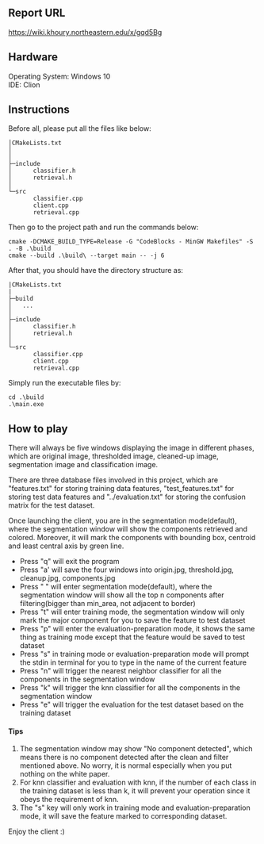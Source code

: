 ## Report URL
https://wiki.khoury.northeastern.edu/x/gqd5Bg

## Hardware
Operating System: Windows 10  
IDE: Clion

## Instructions
Before all, please put all the files like below:
```shell
│CMakeLists.txt
│
│
├─include
│      classifier.h
│      retrieval.h
│
└─src
       classifier.cpp
       client.cpp
       retrieval.cpp
```


Then go to the project path and run the commands below:
```shell
cmake -DCMAKE_BUILD_TYPE=Release -G "CodeBlocks - MinGW Makefiles" -S . -B .\build
cmake --build .\build\ --target main -- -j 6
```


After that, you should have the directory structure as:
```shell
|CMakeLists.txt
|
├─build
│   ...
│
├─include
│      classifier.h
│      retrieval.h
│
└─src
       classifier.cpp
       client.cpp
       retrieval.cpp
```


Simply run the executable files by:
```shell
cd .\build
.\main.exe
```

## How to play
There will always be five windows displaying the image in different phases, which are original image,
thresholded image, cleaned-up image, segmentation image and classification image.  

There are three database files involved in this project, which are "features.txt" for storing training data features,
"test_features.txt" for storing test data features and "../evaluation.txt" for storing the confusion matrix for the test dataset.

Once launching the client, you are in the segmentation mode(default), where the segmentation window will
show the components retrieved and colored. Moreover, it will mark the components with bounding box,
centroid and least central axis by green line.

- Press "q" will exit the program  
- Press "a' will save the four windows into origin.jpg, threshold.jpg, cleanup.jpg, components.jpg  
- Press " " will enter segmentation mode(default), where the segmentation window will show all the top n components after filtering(bigger than min_area, not adjacent to border)
- Press "t" will enter training mode, the segmentation window will only mark the major component for you to save the feature to test dataset
- Press "p" will enter the evaluation-preparation mode, it shows the same thing as training mode except that the feature would be saved to test dataset
- Press "s" in training mode or evaluation-preparation mode will prompt the stdin in terminal for you to type in the name of the current feature
- Press "n" will trigger the nearest neighbor classifier for all the components in the segmentation window
- Press "k" will trigger the knn classifier for all the components in the segmentation window
- Press "e" will trigger the evaluation for the test dataset based on the training dataset

#### Tips
1. The segmentation window may show "No component detected", which means there is no component detected after the clean
and filter mentioned above. No worry, it is normal especially when you put nothing on the white paper.
2. For knn classifier and evaluation with knn, if the number of each class in the training dataset is less than k, it will
prevent your operation since it obeys the requirement of knn.
3. The "s" key will only work in training mode and evaluation-preparation mode, it will save the feature marked to
corresponding dataset.

Enjoy the client :)